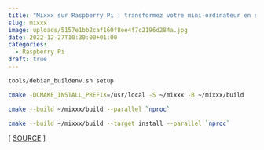 ```yaml
---
title: "Mixxx sur Raspberry Pi : transformez votre mini-ordinateur en station de DJ professionnelle"
slug: mixxx
image: uploads/5157e1bb2caf160f8ee4f7c2196d284a.jpg
date: 2022-12-27T10:30:00+01:00
categories:
  - Raspberry Pi
draft: true
---
```


```bash
tools/debian_buildenv.sh setup
```

```bash
cmake -DCMAKE_INSTALL_PREFIX=/usr/local -S ~/mixxx -B ~/mixxx/build
```

```bash
cmake --build ~/mixxx/build --parallel `nproc`
```

```bash
cmake --build ~/mixxx/build --target install --parallel `nproc`
```

[ [SOURCE](https://github.com/mixxxdj/mixxx/wiki/compiling%20on%20linux) ]
